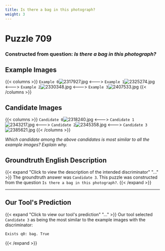 ```yaml
---
title: Is there a bag in this photograph?
weight: 3
---
```


# Puzzle 709
### Constructed from question: _Is there a bag in this photograph?_


## Example Images
{{< columns >}}
`Example 0`![2317927.jpg](/gqa_images/2317927.jpg)
<--->
`Example 1`![2325274.jpg](/gqa_images/2325274.jpg)
<--->
`Example 2`![2330348.jpg](/gqa_images/2330348.jpg)
<--->
`Example 3`![2407533.jpg](/gqa_images/2407533.jpg)
{{< /columns >}}

## Candidate Images
{{< columns >}}
`Candidate 0`![2318240.jpg](/gqa_images/2318240.jpg)
<--->
`Candidate 1`![2343217.jpg](/gqa_images/2343217.jpg)
<--->
`Candidate 2`![2345358.jpg](/gqa_images/2345358.jpg)
<--->
`Candidate 3`![2385621.jpg](/gqa_images/2385621.jpg)
{{< /columns >}}

*Which candidate among the above candidates is most similar to all the example images? Explain why.*

## Groundtruth English Description

{{< expand "Click to view the description of the intended discriminator" "..." >}}
The groundtruth answer was `Candidate 3`. This puzzle was constructed from the question `Is there a bag in this photograph?`.
{{< /expand >}}

---

## Our Tool's Prediction

{{< expand "Click to view our tool's prediction" "..." >}}
Our tool selected `Candidate 3` as being the most similar to the example images with the discriminator:
```plaintext
Exists q0: bag. True
```
{{< /expand >}}
